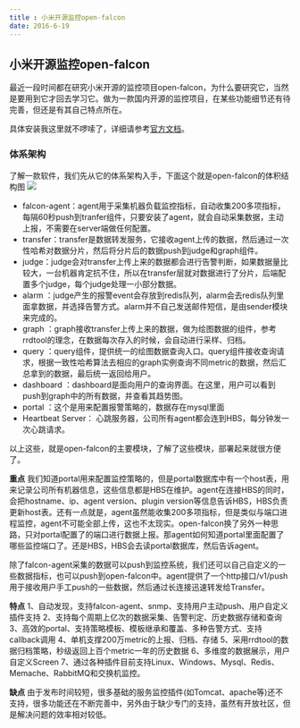 ```yaml
---
title : 小米开源监控open-falcon
date: 2016-6-19
---
```

##  小米开源监控open-falcon
最近一段时间都在研究小米开源的监控项目open-falcon，为什么要研究它，当然是要用到它才回去学习它。做为一款国内开源的监控项目，在某些功能细节还有待完善，但还是有其自己特点所在。

具体安装我这里就不啰嗦了，详细请参考[官方文档](http://book.open-falcon.org/zh/index.html)。

### 体系架构
了解一款软件，我们先从它的体系架构入手，下面这个就是open-falcon的体积结构图
![](http://image20.it168.com/201510_0x0/2342/78d0080e1afb0674.png)

- falcon-agent：agent用于采集机器负载监控指标，自动收集200多项指标，每隔60秒push到tranfer组件，只要安装了agent，就会自动采集数据，主动上报，不需要在server端做任何配置。
- transfer：transfer是数据转发服务，它接收agent上传的数据，然后通过一次性哈希对数据分片，然后将分片后的数据push到judge和graph组件。
- judge：judge会对transfer上传上来的数据都会进行告警判断，如果数据量比较大，一台机器肯定抗不住，所以在transfer层就对数据进行了分片，后端配置多个judge，每个judge处理一小部分数据。
- alarm ：judge产生的报警event会存放到redis队列，alarm会去redis队列里面拿数据，并选择告警方式。alarm并不自己发送邮件短信，是由sender模块来完成的。
- graph ：graph接收transfer上传上来的数据，做为绘图数据的组件，参考rrdtool的理念，在数据每次存入的时候，会自动进行采样、归档。
- query ：query组件，提供统一的绘图数据查询入口。query组件接收查询请求，根据一致性哈希算法去相应的graph实例查询不同metric的数据，然后汇总拿到的数据，最后统一返回给用户。
- dashboard ：dashboard是面向用户的查询界面。在这里，用户可以看到push到graph中的所有数据，并查看其趋势图。
- portal ：这个是用来配置报警策略的，数据存在mysql里面
- Heartbeat Server： 心跳服务器，公司所有agent都会连到HBS，每分钟发一次心跳请求。


以上这些，就是open-falcon的主要模块，了解了这些模块，部署起来就很方便了。

**重点**
我们知道portal用来配置监控策略的，但是portal数据库中有一个host表，用来记录公司所有机器信息，这些信息都是HBS在维护。agent在连接HBS的同时，会把hostname、ip、agent version、plugin version等信息告诉HBS，HBS负责更新host表。还有一点就是，agent虽然能收集200多项指标，但是类似与端口进程监控，agent不可能全部上传，这也不太现实。open-falcon换了另外一种思路，只对portal配置了的端口进行数据上报。那agent如何知道portal里面配置了哪些监控端口了。还是HBS，HBS会去读portal数据库，然后告诉agent。

除了falcon-agent采集的数据可以push到监控系统，我们还可以自己自定义的一些数据指标，也可以push到open-falcon中。agent提供了一个http接口/v1/push用于接收用户手工push的一些数据，然后通过长连接迅速转发给Transfer。

**特点** 
1、自动发现，支持falcon-agent、snmp、支持用户主动push、用户自定义插件支持
2、支持每个周期上亿次的数据采集、告警判定、历史数据存储和查询
3、高效的portal、支持策略模板、模板继承和覆盖、多种告警方式、支持callback调用
4、单机支撑200万metric的上报、归档、存储
5、采用rrdtool的数据归档策略，秒级返回上百个metric一年的历史数据
6、多维度的数据展示，用户自定义Screen
7、通过各种插件目前支持Linux、Windows、Mysql、Redis、Memache、RabbitMQ和交换机监控。

**缺点**
由于发布时间较短，很多基础的服务监控插件(如Tomcat、apache等)还不支持，很多功能还在不断完善中，另外由于缺少专门的支持，虽然有开放社区，但是解决问题的效率相对较低。

